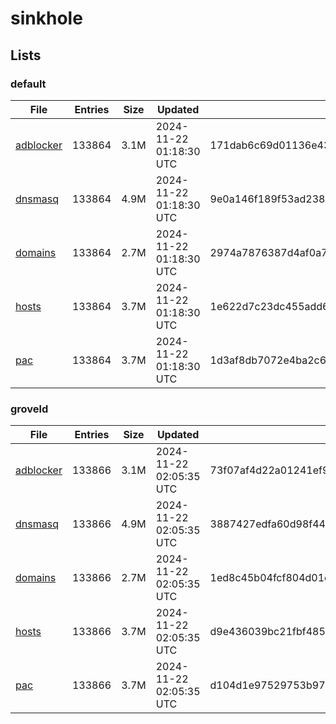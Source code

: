 # sinkhole

## Lists

### default

|File|Entries|Size|Updated|Hash|
|-|-|-|-|-|
|[adblocker](https://raw.githubusercontent.com/groveld/sinkhole/lists/default/adblocker.txt)|133864|3.1M|2024-11-22 01:18:30 UTC|171dab6c69d01136e4372c46eebe6510b0b7accbbf3014d066d7ad243046e683|
|[dnsmasq](https://raw.githubusercontent.com/groveld/sinkhole/lists/default/dnsmasq.txt)|133864|4.9M|2024-11-22 01:18:30 UTC|9e0a146f189f53ad238316e73ce54ad27a7b282231723ecd7ae2e45b8b0c7287|
|[domains](https://raw.githubusercontent.com/groveld/sinkhole/lists/default/domains.txt)|133864|2.7M|2024-11-22 01:18:30 UTC|2974a7876387d4af0a786b6d61a839d323880b03e4caf2e37115503ef359315b|
|[hosts](https://raw.githubusercontent.com/groveld/sinkhole/lists/default/hosts.txt)|133864|3.7M|2024-11-22 01:18:30 UTC|1e622d7c23dc455add65cf1bb7fd694f7c46ceb2aa267b551875110c8665daff|
|[pac](https://raw.githubusercontent.com/groveld/sinkhole/lists/default/pac.txt)|133864|3.7M|2024-11-22 01:18:30 UTC|1d3af8db7072e4ba2c6cb553a132a12b8d2973276ffe146926511bf6275e42ef|

### groveld

|File|Entries|Size|Updated|Hash|
|-|-|-|-|-|
|[adblocker](https://raw.githubusercontent.com/groveld/sinkhole/lists/groveld/adblocker.txt)|133866|3.1M|2024-11-22 02:05:35 UTC|73f07af4d22a01241ef980e2667346761e683ff9aa6ac9650260f5eb394aa8b5|
|[dnsmasq](https://raw.githubusercontent.com/groveld/sinkhole/lists/groveld/dnsmasq.txt)|133866|4.9M|2024-11-22 02:05:35 UTC|3887427edfa60d98f440d25a197f0bc223b93702cdefdd326c3a407fd8c8b2ca|
|[domains](https://raw.githubusercontent.com/groveld/sinkhole/lists/groveld/domains.txt)|133866|2.7M|2024-11-22 02:05:35 UTC|1ed8c45b04fcf804d01c8a5487b7098d82beac4377c8d077a2110db7eb30db4d|
|[hosts](https://raw.githubusercontent.com/groveld/sinkhole/lists/groveld/hosts.txt)|133866|3.7M|2024-11-22 02:05:35 UTC|d9e436039bc21fbf48532aff143a051d9f8cb7053f676c3285c134a3045ba0f8|
|[pac](https://raw.githubusercontent.com/groveld/sinkhole/lists/groveld/pac.txt)|133866|3.7M|2024-11-22 02:05:35 UTC|d104d1e97529753b97ecd657a05f61b6900ca5ed439a3411b67c51cba26945d9|
